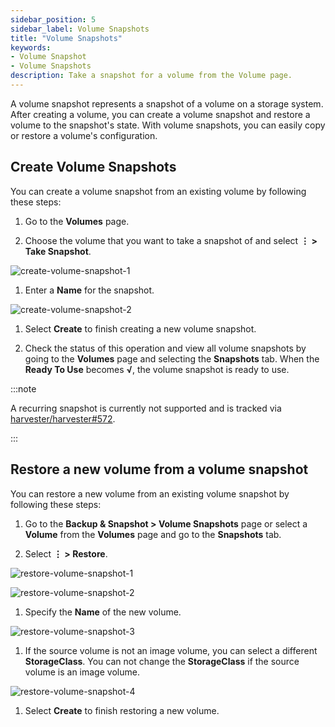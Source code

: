 ```yaml
---
sidebar_position: 5
sidebar_label: Volume Snapshots
title: "Volume Snapshots"
keywords:
- Volume Snapshot
- Volume Snapshots
description: Take a snapshot for a volume from the Volume page.
---
```

<head>
  <link rel="canonical" href="https://docs.harvesterhci.io/v1.1/volume/volume-snapshots"/>
</head>

A volume snapshot represents a snapshot of a volume on a storage system. After creating a volume, you can create a volume snapshot and restore a volume to the snapshot's state. With volume snapshots, you can easily copy or restore a volume's configuration.

## Create Volume Snapshots

You can create a volume snapshot from an existing volume by following these steps:

1. Go to the **Volumes** page.

1. Choose the volume that you want to take a snapshot of and select **⋮ > Take Snapshot**.

  ![create-volume-snapshot-1](/img/v1.2/volume/create-volume-snapshot-1.png)

1. Enter a **Name** for the snapshot.

  ![create-volume-snapshot-2](/img/v1.2/volume/create-volume-snapshot-2.png)

1. Select  **Create** to finish creating a new volume snapshot.

1. Check the status of this operation and view all volume snapshots by going to the **Volumes** page and selecting the **Snapshots** tab. When the **Ready To Use** becomes **√**, the volume snapshot is ready to use.

:::note

A recurring snapshot is currently not supported and is tracked via [harvester/harvester#572](https://github.com/harvester/harvester/issues/572).

:::

## Restore a new volume from a volume snapshot

You can restore a new volume from an existing volume snapshot by following these steps:

1. Go to the **Backup & Snapshot > Volume Snapshots** page or select a **Volume** from the **Volumes** page and go to the **Snapshots** tab.

1. Select **⋮ > Restore**.

  ![restore-volume-snapshot-1](/img/v1.2/volume/restore-volume-snapshot-1.png)
  
  ![restore-volume-snapshot-2](/img/v1.2/volume/restore-volume-snapshot-2.png)

1. Specify the **Name** of the new volume.

  ![restore-volume-snapshot-3](/img/v1.2/volume/restore-volume-snapshot-3.png)

1. If the source volume is not an image volume, you can select a different **StorageClass**. You can not change the **StorageClass** if the source volume is an image volume.

  ![restore-volume-snapshot-4](/img/v1.2/volume/restore-volume-snapshot-4.png)

1. Select **Create** to finish restoring a new volume.
